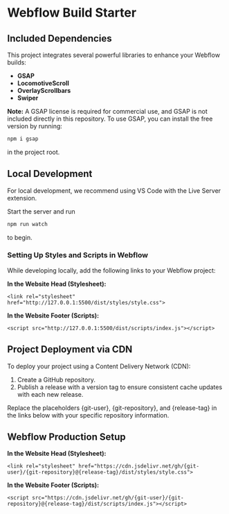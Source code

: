 # Webflow Build Starter

## Included Dependencies

This project integrates several powerful libraries to enhance your Webflow builds:

-   **GSAP**
-   **LocomotiveScroll**
-   **OverlayScrollbars**
-   **Swiper**

**Note:** A GSAP license is required for commercial use, and GSAP is not included directly in this repository. To use GSAP, you can install the free version by running:

```bash
npm i gsap
```

in the project root.

## Local Development

For local development, we recommend using VS Code with the Live Server extension.

Start the server and run

```bash
npm run watch
```

to begin.

### Setting Up Styles and Scripts in Webflow

While developing locally, add the following links to your Webflow project:

**In the Website Head (Stylesheet):**

```
<link rel="stylesheet" href="http://127.0.0.1:5500/dist/styles/style.css">
```

**In the Website Footer (Scripts):**

```
<script src="http://127.0.0.1:5500/dist/scripts/index.js"></script>
```

## Project Deployment via CDN

To deploy your project using a Content Delivery Network (CDN):

1. Create a GitHub repository.
2. Publish a release with a version tag to ensure consistent cache updates with each new release.

Replace the placeholders {git-user}, {git-repository}, and {release-tag} in the links below with your specific repository information.

## Webflow Production Setup

**In the Website Head (Stylesheet):**

```
<link rel="stylesheet" href="https://cdn.jsdelivr.net/gh/{git-user}/{git-repository}@{release-tag}/dist/styles/style.css">
```

**In the Website Footer (Scripts):**

```
<script src="https://cdn.jsdelivr.net/gh/{git-user}/{git-repository}@{release-tag}/dist/scripts/index.js"></script>
```
